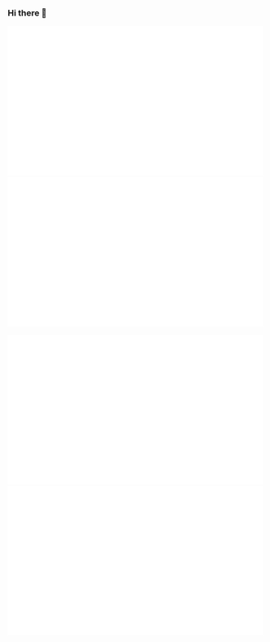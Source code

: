 ### Hi there 👋

<!--
**markdumay/markdumay** is a ✨ _special_ ✨ repository because its `README.md` (this file) appears on your GitHub profile.

Here are some ideas to get you started:

- 🔭 I’m currently working on ...
- 🌱 I’m currently learning ...
- 👯 I’m looking to collaborate on ...
- 🤔 I’m looking for help with ...
- 💬 Ask me about ...
- 📫 How to reach me: ...
- 😄 Pronouns: ...
- ⚡ Fun fact: ...
-->

![](https://raw.githubusercontent.com/markdumay/github-stats/master/generated/overview.svg#gh-dark-mode-only)
![](https://raw.githubusercontent.com/markdumay/github-stats/master/generated/overview.svg#gh-light-mode-only)

![](https://raw.githubusercontent.com/markdumay/github-stats/master/generated/languages.svg#gh-dark-mode-only)
![](https://raw.githubusercontent.com/markdumay/github-stats/master/generated/languages.svg#gh-light-mode-only)
